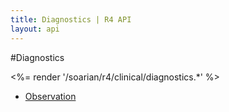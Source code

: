 ```yaml
---
title: Diagnostics | R4 API
layout: api
---
```


#Diagnostics

<%= render '/soarian/r4/clinical/diagnostics.*' %>

* [Observation](../diagnostics/observation)